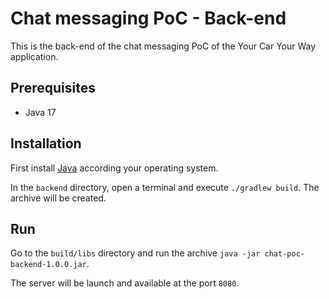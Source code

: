 # Chat messaging PoC - Back-end

This is the back-end of the chat messaging PoC of the Your Car Your Way application.

## Prerequisites

- Java 17

## Installation

First install [Java](https://www.oracle.com/fr/java/technologies/downloads/#java17) according your operating system.

In the `backend` directory, open a terminal and execute `./gradlew build`. The archive will be created.

## Run

Go to the `build/libs` directory and run the archive `java -jar chat-poc-backend-1.0.0.jar`.

The server will be launch and available at the port `8080`.
